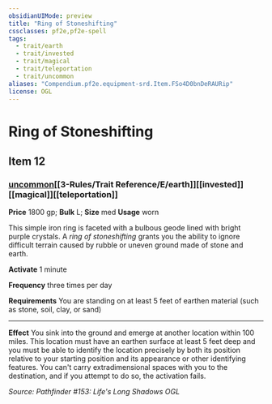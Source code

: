 ```yaml
---
obsidianUIMode: preview
title: "Ring of Stoneshifting"
cssclasses: pf2e,pf2e-spell
tags:
  - trait/earth
  - trait/invested
  - trait/magical
  - trait/teleportation
  - trait/uncommon
aliases: "Compendium.pf2e.equipment-srd.Item.FSo4D0bnDeRAURip"
license: OGL
---
```

# Ring of Stoneshifting
## Item 12
### [uncommon](uncommon.md "Uncommon Rarity Trait")[[3-Rules/Trait Reference/E/earth]][[invested]][[magical]][[teleportation]]


**Price** 1800 gp; 
**Bulk** L; **Size** med
**Usage** worn

This simple iron ring is faceted with a bulbous geode lined with bright purple crystals. A _ring of stoneshifting_ grants you the ability to ignore difficult terrain caused by rubble or uneven ground made of stone and earth.

**Activate** 1 minute

**Frequency** three times per day

**Requirements** You are standing on at least 5 feet of earthen material (such as stone, soil, clay, or sand)

* * *

**Effect** You sink into the ground and emerge at another location within 100 miles. This location must have an earthen surface at least 5 feet deep and you must be able to identify the location precisely by both its position relative to your starting position and its appearance or other identifying features. You can't carry extradimensional spaces with you to the destination, and if you attempt to do so, the activation fails.

*Source: Pathfinder #153: Life's Long Shadows*
*OGL*